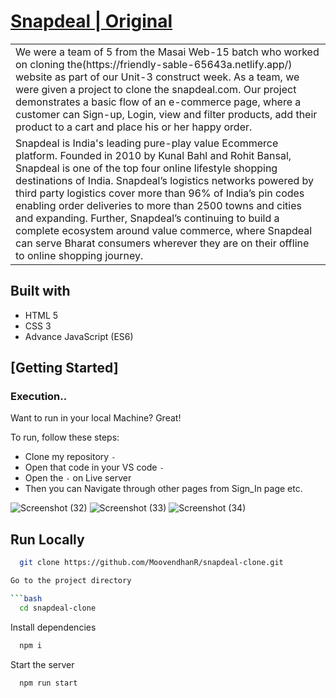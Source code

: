 # [Snapdeal | Original](https://www.snapdeal.com/)
<table>
<tr>
<td>
We were a team of 5 from the Masai Web-15 batch who worked on cloning the(https://friendly-sable-65643a.netlify.app/) website as part of our Unit-3 construct week. As a team, we were given a project to clone the snapdeal.com. Our project demonstrates a basic flow of an e-commerce page, where a customer can Sign-up, Login, view and filter products, add their product to a cart and place his or her happy order.
  </td>
</tr>
<tr>
<td>
Snapdeal is India's leading pure-play value Ecommerce platform. Founded in 2010 by Kunal Bahl and Rohit Bansal, Snapdeal is one of the top four online lifestyle shopping destinations of India. Snapdeal’s logistics networks powered by third party logistics cover more than 96% of India’s pin codes enabling order deliveries to more than 2500 towns and cities and expanding. Further, Snapdeal’s continuing to build a complete ecosystem around value commerce, where Snapdeal can serve Bharat consumers wherever they are on their offline to online shopping journey.
  </td>
</tr>
</table>

## Built with 

- HTML 5
- CSS 3
- Advance JavaScript (ES6)

## [Getting Started]

### Execution..
Want to run in your local Machine? Great!

To run, follow these steps:

- Clone my repository `-`
- Open that code in your VS code `-`
- Open the `-` on Live server
- Then you can Navigate through other pages from Sign_In page etc.

![Screenshot (32)](https://user-images.githubusercontent.com/96133324/165300298-73db5bb3-a88e-4e60-868e-0d7add5e1c9b.png)
![Screenshot (33)](https://user-images.githubusercontent.com/96133324/165300343-e1be2f68-242a-4c30-981a-a118354222f2.png)
![Screenshot (34)](https://user-images.githubusercontent.com/96133324/165300381-fed6ca78-0c65-49eb-92f4-da1e6cd8cc3b.png)



## Run Locally

```bash
  git clone https://github.com/MoovendhanR/snapdeal-clone.git

Go to the project directory

```bash
  cd snapdeal-clone
```

Install dependencies

```bash
  npm i
```

Start the server

```bash
  npm run start
```




